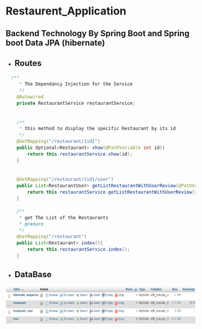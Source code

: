 # Restaurent_Application

## Backend Technology By Spring Boot and Spring boot Data JPA (hibernate)
- ## Routes 
```java
  /**
     * The Dependancy Injection for the Service
     */
    @Autowired
    private RestaurantService restaurantService;


    /**
     * this method to display the specific Restaurant by its id
     */
    @GetMapping("/restaurant/{id}")
    public Optional<Restaurant> show(@PathVariable int id){
        return this.restaurantService.show(id);
    }


    @GetMapping("/restaurant/{id}/user")
    public List<RestaurantUser> getListRestaurantWithUserReview(@PathVariable int id){
        return this.restaurantService.getListRestaurantWithUserReview(id);
    }

    /**
     * get The List of the Restaurants
     * @return
     */
    @GetMapping("/restaurant")
    public List<Restaurant> index(){
        return this.restaurantService.index();
    }
```
- ## DataBase
<img height=100 src="https://github.com/alitarfa/Restaurant_Application/blob/master/images/Screenshot%20from%202018-10-11%2014-21-18.png"/>
